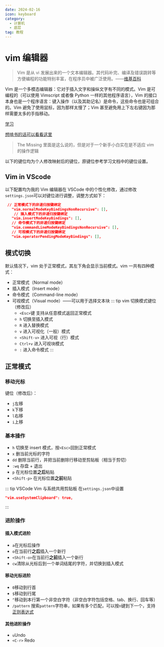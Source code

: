 ```yaml
---
date: 2024-02-16
icon: keyboard
category:
  - 计算机
  - 底层
tag: 教程
---
```


# vim 编辑器

> Vim 是从 vi 发展出来的一个文本编辑器。其代码补完、编译及错误跳转等方便编程的功能特别丰富，在程序员中被广泛使用。——[维基百科](https://zh.wikipedia.org/wiki/Vim)

Vim 是一个多模态编辑器：它对于插入文字和操纵文字有不同的模式。Vim 是可编程的（可以使用 Vimscript 或者像 Python 一样的其他程序语言），Vim 的接口本身也是一个程序语言：键入操作（以及其助记名）是命令，这些命令也是可组合的。Vim 避免了使用鼠标，因为那样太慢了；Vim 甚至避免用上下左右键因为那样需要太多的手指移动。

[学习](https://coolshell.cn/articles/5426.html)

[想啃书的话可以看看这里](https://awesome-programming-books.github.io/vim/Vim%E5%AE%9E%E7%94%A8%E6%8A%80%E5%B7%A7.pdf)

> The Missing 里面是这么说的，但是对于一个新手小白实在是不适应 vim 的操作逻辑

以下的键位均为个人修改映射后的键位，原键位参考学习文档中的键位设置。

## Vim in VScode

以下配置均为我的 Vim 编辑器在 VSCode 中的个性化修改，通过修改`settings.json`可以对键位进行调整，调整方式如下：

```json
 // 正常模式下的非递归按键绑定
   "vim.normalModeKeyBindingsNonRecursive": [],
    // 插入模式下的非递归按键绑定
   "vim.insertModeKeyBindings": [],
   // 命令模式下的非递归按键绑定
   "vim.commandLineModeKeyBindingsNonRecursive": [],
   // 可视模式下的非递归按键绑定
   "vim.operatorPendingModeKeyBindings": [],
```

## 模式切换

默认情况下，vim 处于正常模式，其左下角会显示当前模式。vim 一共有四种模式：

- 正常模式（Normal mode）
- 插入模式（Insert mode）
- 命令模式（Command-line mode）
- 可视模式（Visual mode）——可以用于选择文本块
  ::: tip vim 切换模式键位（修改后）
  - `<Esc>`键 支持从任意模式返回正常模式
  - `h` 切换至插入模式
  - `R` 进入替换模式
  - `v` 进入可视化（一般）模式
  - `<Shift-v>` 进入可视（行）模式
  - `Ctrl+v` 进入可视块模式
  - `:` 进入命令模式
  :::

## 正常模式

### 移动光标

键位（修改后）：

- `j`左移
- `k`下移
- `l`右移
- `i`上移

### 基本操作

- `h` 切换至 insert 模式，按`<Esc>`回到正常模式
- `x` 删当前光标的字符
- `dd` 删除当前行，并把当前删除行移动至剪贴板（相当于剪切）
- `:wq` 存盘 + 退出
- `p` 在光标位置**之后**粘贴
- `<Shift-p>` 在光标位置**之前**粘贴

::: tip VSCode Vim 与系统共用剪贴板
在`settings.json`中设置

```json
"vim.useSystemClipboard": true,
```

:::

### 进阶操作

#### 插入模式进阶

- `a`在光标后操作
- `o`在当前行**之后**插入一个新行
- `<Shift-o>`在当前行**之前**插入一个新行
- `cw`清除从光标后到一个单词结尾的字符，并切换到插入模式

#### 移动光标进阶

- `0`移动到行首
- `$`移动到行尾
- `^`移动到本行第一个非空白字符（非空白字符包括空格、tab、换行、回车等）
- `/pattern` 搜索`pattern`字符串，如果有多个匹配，可以按`n`键到下一个，支持[正则表达式](/code/tips/regex.md)

#### 其他进阶操作

- `u`Undo
- `<C-r>` Redo
